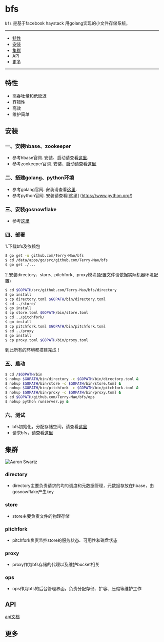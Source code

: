 bfs
==============
`bfs` 是基于facebook haystack 用golang实现的小文件存储系统。

---------------------------------------
  * [特性](#特性)
  * [安装](#安装)
  * [集群](#集群)
  * [API](#API)
  * [更多](#更多)

---------------------------------------

## 特性
 * 高吞吐量和低延迟
 * 容错性
 * 高效
 * 维护简单

## 安装

### 一、安装hbase、zookeeper

 * 参考hbase官网. 安装、启动请查看[这里](https://hbase.apache.org/).
 * 参考zookeeper官网. 安装、启动请查看[这里](http://zookeeper.apache.org/).

### 二、搭建golang、python环境

 * 参考golang官网. 安装请查看[这里](https://golang.org/doc/install).
 * 参考python官网. 安装请查看[这里]
(https://www.python.org/)

### 三、安装gosnowflake

 * 参考[这里](https://github.com/Terry-Mao/gosnowflake)

### 四、部署
1.下载bfs及依赖包
```sh
$ go get -u github.com/Terry-Mao/bfs
$ cd /data/apps/go/src/github.com/Terry-Mao/bfs
$ go get ./...
```

2.安装directory、store、pitchfork、proxy模块(配置文件请依据实际机器环境配置)
```sh
$ cd $GOPATH/src/github.com/Terry-Mao/bfs/directory
$ go install
$ cp directory.toml $GOPATH/bin/directory.toml
$ cd ../store/
$ go install
$ cp store.toml $GOPATH/bin/store.toml
$ cd ../pitchfork/
$ go install
$ cp pitchfork.toml $GOPATH/bin/pitchfork.toml
$ cd ../proxy
$ go install
$ cp proxy.toml $GOPATH/bin/proxy.toml

```
到此所有的环境都搭建完成！

### 五、启动
```sh
$ cd /$GOPATH/bin
$ nohup $GOPATH/bin/directory -c $GOPATH/bin/directory.toml &
$ nohup $GOPATH/bin/store -c $GOPATH/bin/store.toml &
$ nohup $GOPATH/bin/pitchfork -c $GOPATH/bin/pitchfork.toml &
$ nohup $GOPATH/bin/proxy -c $GOPATH/bin/proxy.toml &
$ cd $GOPATH/github.com/Terry-Mao/bfs/ops
$ nohup python runserver.py &
```

### 六、测试
 * bfs初始化，分配存储空间，请查看[这里](https://github.com/Terry-Mao/bfs/blob/master/doc/ops.md)
 * 请求bfs，请查看[这里](https://github.com/Terry-Mao/bfs/blob/master/doc/proxy.md)

## 集群

![Aaron Swartz](http://i0.hdslb.com/bfs/active/bfs_server.png)

### directory

 * directory主要负责请求的均匀调度和元数据管理，元数据存放在hbase，由gosnowflake产生key

### store

 * store主要负责文件的物理存储

### pitchfork

 * pitchfork负责监控store的服务状态、可用性和磁盘状态

### proxy

 * proxy作为bfs存储的代理以及维护bucket相关

### ops

 * ops作为bfs的后台管理界面，负责分配存储、扩容、压缩等维护工作
 
## API
[api文档](https://github.com/Terry-Mao/bfs/blob/master/doc/api.md)
## 更多
